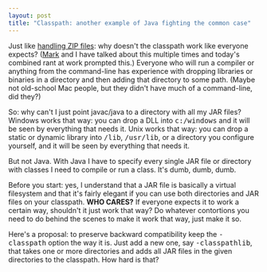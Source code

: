 ```yaml
---
layout: post
title: "Classpath: another example of Java fighting the common case"
---
```




Just like <a href="http://www.cwinters.com/news/display/?news_id=1004">handling ZIP files</a>: why doesn't the classpath work like everyone expects? (<a href="http://mark.denovich.org/">Mark</a> and I have talked about this multiple times and today's combined rant at work prompted this.) Everyone who will run a compiler or anything from the command-line has experience with dropping libraries or binaries in a directory and then adding that directory to some path. (Maybe not old-school Mac people, but they didn't have much of a command-line, did they?)

<p>So: why can't I just point javac/java to a directory with all my JAR files? Windows works that way: you can drop a DLL into <tt>c:/windows</tt> and it will be seen by everything that needs it. Unix works that way: you can drop a static or dynamic library into <tt>/lib</tt>, <tt>/usr/lib</tt>, or a directory you configure yourself, and it will be seen by everything that needs it.

<p>But not Java. With Java I have to specify every single JAR file or directory with classes I need to compile or run a class. It's dumb, dumb, dumb.</p>

<p>Before you start: yes, I understand that a JAR file is basically a virtual filesystem and that it's fairly elegant if you can use both directories and JAR files on your classpath. <b>WHO CARES?</b> If everyone expects it to work a certain way, shouldn't it just work that way? Do whatever contortions you need to do behind the scenes to make it work that way, just make it so.</p>

<p>Here's a proposal: to preserve backward compatibility keep the <tt>-classpath</tt> option the way it is. Just add a new one, say <tt>-classpathlib</tt>, that takes one or more directories and adds all JAR files in the given directories to the classpath. How hard is that?</p>


